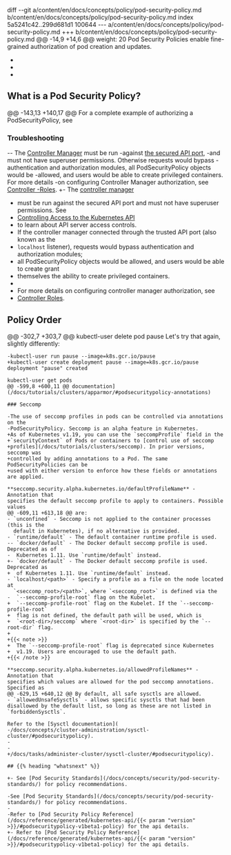 diff --git a/content/en/docs/concepts/policy/pod-security-policy.md b/content/en/docs/concepts/policy/pod-security-policy.md
index 5a5241c42..299d681d1 100644
--- a/content/en/docs/concepts/policy/pod-security-policy.md
+++ b/content/en/docs/concepts/policy/pod-security-policy.md
@@ -14,9 +14,6 @@ weight: 20
 Pod Security Policies enable fine-grained authorization of pod creation and
 updates.
 
-
-
-
 <!-- body -->
 
 ## What is a Pod Security Policy?
@@ -143,13 +140,17 @@ For a complete example of authorizing a PodSecurityPolicy, see
 
 ### Troubleshooting
 
-- The [Controller Manager](/docs/admin/kube-controller-manager/) must be run
-against [the secured API port](/docs/reference/access-authn-authz/controlling-access/),
-and must not have superuser permissions. Otherwise requests would bypass
-authentication and authorization modules, all PodSecurityPolicy objects would be
-allowed, and users would be able to create privileged containers. For more details
-on configuring Controller Manager authorization, see [Controller
-Roles](/docs/reference/access-authn-authz/rbac/#controller-roles).
+- The [controller manager](/docs/reference/command-line-tools-reference/kube-controller-manager/)
+  must be run against the secured API port and must not have superuser permissions. See
+  [Controlling Access to the Kubernetes API](/docs/concepts/security/controlling-access)
+  to learn about API server access controls.  
+  If the controller manager connected through the trusted API port (also known as the
+  `localhost` listener), requests would bypass authentication and authorization modules;
+  all PodSecurityPolicy objects would be allowed, and users would be able to create grant
+  themselves the ability to create privileged containers.
+
+  For more details on configuring controller manager authorization, see
+  [Controller Roles](/docs/reference/access-authn-authz/rbac/#controller-roles).
 
 ## Policy Order
 
@@ -302,7 +303,7 @@ kubectl-user delete pod pause
 Let's try that again, slightly differently:
 
 ```shell
-kubectl-user run pause --image=k8s.gcr.io/pause
+kubectl-user create deployment pause --image=k8s.gcr.io/pause
 deployment "pause" created
 
 kubectl-user get pods
@@ -599,8 +600,11 @@ documentation](/docs/tutorials/clusters/apparmor/#podsecuritypolicy-annotations)
 
 ### Seccomp
 
-The use of seccomp profiles in pods can be controlled via annotations on the
-PodSecurityPolicy. Seccomp is an alpha feature in Kubernetes.
+As of Kubernetes v1.19, you can use the `seccompProfile` field in the
+`securityContext` of Pods or containers to [control use of seccomp
+profiles](/docs/tutorials/clusters/seccomp). In prior versions, seccomp was
+controlled by adding annotations to a Pod. The same PodSecurityPolicies can be
+used with either version to enforce how these fields or annotations are applied.
 
 **seccomp.security.alpha.kubernetes.io/defaultProfileName** - Annotation that
 specifies the default seccomp profile to apply to containers. Possible values
@@ -609,11 +613,18 @@ are:
 - `unconfined` - Seccomp is not applied to the container processes (this is the
   default in Kubernetes), if no alternative is provided.
 - `runtime/default` - The default container runtime profile is used.
-- `docker/default` - The Docker default seccomp profile is used. Deprecated as of
-  Kubernetes 1.11. Use `runtime/default` instead.
+- `docker/default` - The Docker default seccomp profile is used. Deprecated as
+  of Kubernetes 1.11. Use `runtime/default` instead.
 - `localhost/<path>` - Specify a profile as a file on the node located at
   `<seccomp_root>/<path>`, where `<seccomp_root>` is defined via the
-  `--seccomp-profile-root` flag on the Kubelet.
+  `--seccomp-profile-root` flag on the Kubelet. If the `--seccomp-profile-root`
+  flag is not defined, the default path will be used, which is
+  `<root-dir>/seccomp` where `<root-dir>` is specified by the `--root-dir` flag.
+
+{{< note >}}
+  The `--seccomp-profile-root` flag is deprecated since Kubernetes
+  v1.19. Users are encouraged to use the default path.
+{{< /note >}}
 
 **seccomp.security.alpha.kubernetes.io/allowedProfileNames** - Annotation that
 specifies which values are allowed for the pod seccomp annotations. Specified as
@@ -629,15 +640,12 @@ By default, all safe sysctls are allowed.
 - `allowedUnsafeSysctls` - allows specific sysctls that had been disallowed by the default list, so long as these are not listed in `forbiddenSysctls`.
 
 Refer to the [Sysctl documentation](
-/docs/concepts/cluster-administration/sysctl-cluster/#podsecuritypolicy).
-
-
+/docs/tasks/administer-cluster/sysctl-cluster/#podsecuritypolicy).
 
 ## {{% heading "whatsnext" %}}
 
+- See [Pod Security Standards](/docs/concepts/security/pod-security-standards/) for policy recommendations.
 
-See [Pod Security Standards](/docs/concepts/security/pod-security-standards/) for policy recommendations.
-
-Refer to [Pod Security Policy Reference](/docs/reference/generated/kubernetes-api/{{< param "version" >}}/#podsecuritypolicy-v1beta1-policy) for the api details.
+- Refer to [Pod Security Policy Reference](/docs/reference/generated/kubernetes-api/{{< param "version" >}}/#podsecuritypolicy-v1beta1-policy) for the api details.
 
 

